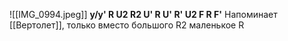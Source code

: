 ![[IMG_0994.jpeg]]
**y/y' R U2 R2 U' R U' R' U2 F R F'**
Напоминает [[Вертолет]], только вместо большого R2 маленькое R

